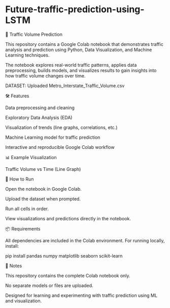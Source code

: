 # Future-traffic-prediction-using-LSTM

🚦 Traffic Volume Prediction

This repository contains a Google Colab notebook that demonstrates traffic analysis and prediction using Python, Data Visualization, and Machine Learning techniques.

The notebook explores real-world traffic patterns, applies data preprocessing, builds models, and visualizes results to gain insights into how traffic volume changes over time.

DATASET: Uploaded Metro_Interstate_Traffic_Volume.csv


🛠️ Features

Data preprocessing and cleaning

Exploratory Data Analysis (EDA)

Visualization of trends (line graphs, correlations, etc.)

Machine Learning model for traffic prediction

Interactive and reproducible Google Colab workflow

📊 Example Visualization

Traffic Volume vs Time (Line Graph)

🚀 How to Run

Open the notebook in Google Colab.

Upload the dataset when prompted.

Run all cells in order.

View visualizations and predictions directly in the notebook.

📦 Requirements

All dependencies are included in the Colab environment.
For running locally, install:

pip install pandas numpy matplotlib seaborn scikit-learn

📌 Notes

This repository contains the complete Colab notebook only.

No separate models or files are uploaded.

Designed for learning and experimenting with traffic prediction using ML and visualization.
